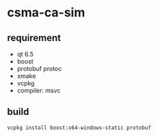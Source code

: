 # csma-ca-sim

## requirement

- qt 6.5
- boost
- protobuf protoc
- xmake
- vcpkg
- compiler: msvc

## build

```bash
vcpkg install boost:x64-windows-static protobuf
